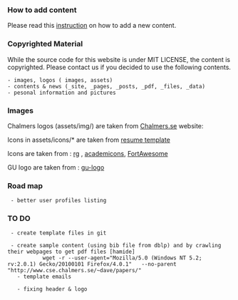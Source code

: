 ### How to add content
Please read this [instruction](HOWTO.md) on how to add a new content.

### Copyrighted Material
While the source code for this website is under MIT LICENSE, the content is copyrighted. Please contact us if you decided to use the following contents.

    - images, logos ( images, assets)
    - contents & news (_site, _pages, _posts, _pdf, _files, _data)
    - pesonal information and pictures

### Images
Chalmers logos (assets/img/) are taken from [Chalmers.se][chalmers-logo] website:

Icons in assets/icons/* are taken from [resume template][jglovier]

Icons are taken from : [rg] ,  [academicons], [FortAwesome]

GU logo are taken from : [gu-logo]

   [chalmers-logo]:<https://www.chalmers.se/sv/centrum/graphene/organisation/Sidor/default.aspx>
   [jglovier]:<https://github.com/jglovier/resume-template>
   [rg]:<https://www.researchgate.net/press>
   [academicons]:<https://www.researchgate.net/press>
   [FortAwesome]:<https://www.researchgate.net/press>
   [gu-logo]:<http://bildbank.gu.se/logotyperochmallar/>


   ### Road map

     - better user profiles listing

   ### TO DO

     - create template files in git

     - create sample content (using bib file from dblp) and by crawling their webpages to get pdf files [hamide]
               wget -r --user-agent="Mozilla/5.0 (Windows NT 5.2; rv:2.0.1) Gecko/20100101 Firefox/4.0.1"   --no-parent  "http://www.cse.chalmers.se/~dave/papers/"
       - template emails

       - fixing header & logo
